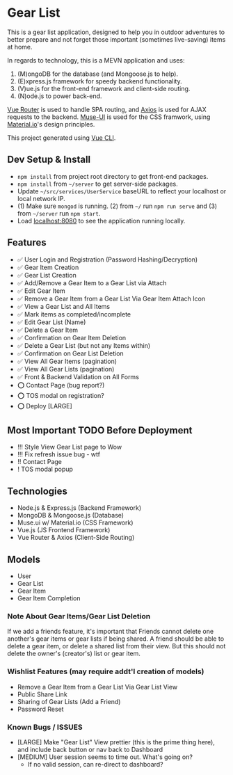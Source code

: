 # Gear List

This is a gear list application, designed to help you in outdoor adventures to better prepare and not forget those important (sometimes live-saving) items at home.

In regards to technology, this is a MEVN application and uses:

1. (M)ongoDB for the database (and Mongoose.js to help).
2. (E)xpress.js framework for speedy backend functionality.
3. (V)ue.js for the front-end framework and client-side routing.
4. (N)ode.js to power back-end.

[Vue Router](https://github.com/vuejs/vue-router) is used to handle SPA routing, and [Axios](https://github.com/axios/axios) is used for AJAX requests to the backend. [Muse-UI](https://muse-ui.org/#/en-US) is used for the CSS framwork, using [Material.io](https://material.io/)'s design principles.

This project generated using [Vue CLI](https://github.com/vuejs/vue-cli).

## Dev Setup & Install

- `npm install` from project root directory to get front-end packages.
- `npm install` from `~/server` to get server-side packages.
- Update `~/src/services/UserService` baseURL to reflect your localhost or local network IP.
- (1) Make sure `mongod` is running. (2) from `~/` run `npm run serve` and (3) from `~/server` run `npm start`.
- Load [localhost:8080](https://localhost:8080) to see the application running locally.

## Features

- ✅ User Login and Registration (Password Hashing/Decryption)
- ✅ Gear Item Creation
- ✅ Gear List Creation
- ✅ Add/Remove a Gear Item to a Gear List via Attach
- ✅ Edit Gear Item
- ✅ Remove a Gear Item from a Gear List Via Gear Item Attach Icon
- ✅ View a Gear List and All Items
- ✅ Mark items as completed/incomplete
- ✅ Edit Gear List (Name)
- ✅ Delete a Gear Item
- ✅ Confirmation on Gear Item Deletion
- ✅ Delete a Gear List (but not any Items within)
- ✅ Confirmation on Gear List Deletion
- ✅ View All Gear Items (pagination)
- ✅ View All Gear Lists (pagination)
- ✅ Front & Backend Validation on All Forms
- ⭕️ Contact Page (bug report?)
- ⭕️ TOS modal on registration?
- ⭕️ Deploy [LARGE]

## Most Important TODO Before Deployment

- !!! Style View Gear List page to Wow
- !!! Fix refresh issue bug - wtf
- !!  Contact Page
- !   TOS modal popup

## Technologies

- Node.js & Express.js (Backend Framework)
- MongoDB & Mongoose.js (Database)
- Muse.ui w/ Material.io (CSS Framework)
- Vue.js (JS Frontend Framework)
- Vue Router & Axios (Client-Side Routing)

## Models

- User
- Gear List
- Gear Item
- Gear Item Completion

### Note About Gear Items/Gear List Deletion

If we add a friends feature, it's important that Friends cannot delete one another's gear items or gear lists if being shared. A friend should be able to delete a gear item, or delete a shared list from their view. But this should not delete the owner's (creator's) list or gear item.

### Wishlist Features (may require addt'l creation of models)

- Remove a Gear Item from a Gear List Via Gear List View
- Public Share Link
- Sharing of Gear Lists (Add a Friend)
- Password Reset

### Known Bugs / ISSUES

- [LARGE] Make "Gear List" View prettier (this is the prime thing here), and include back button or nav back to Dashboard
- [MEDIUM] User session seems to time out. What's going on?
  - If no valid session, can re-direct to dashboard?
